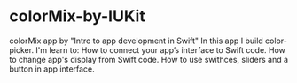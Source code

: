 # colorMix-by-IUKit
colorMix app by "Intro to app development in Swift"
In this app I build color-picker.
I'm learn to:
How to connect your app’s interface to Swift code.
How to change app's display from Swift code.
How to use swithces, sliders and a button in app interface.
